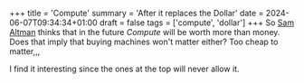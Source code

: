+++
title = 'Compute'
summary = 'After it replaces the Dollar'
date = 2024-06-07T09:34:34+01:00
draft = false
tags = ['compute', 'dollar']
+++
So [Sam Altman](vhttps://www.youtube.com/watch?v=brDCOQ5CUos) thinks that in the future *Compute* will be worth more than money. Does that imply that buying machines won't matter either? Too cheap to matter,,,

I find it interesting since the ones at the top will never allow it.
